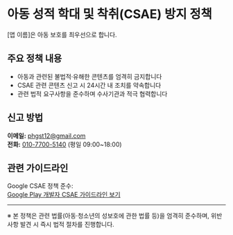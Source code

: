 # 아동 성적 학대 및 착취(CSAE) 방지 정책

[앱 이름]은 아동 보호를 최우선으로 합니다.

## 주요 정책 내용

- 아동과 관련된 불법적·유해한 콘텐츠를 엄격히 금지합니다
- CSAE 관련 콘텐츠 신고 시 24시간 내 조치를 약속합니다
- 관련 법적 요구사항을 준수하며 수사기관과 적극 협력합니다

## 신고 방법

**이메일:** [phgst12@gmail.com](mailto:phgst12@gmail.com)  
**전화:** [010-7700-5140](tel:01077005140) (평일 09:00~18:00)

## 관련 가이드라인

Google CSAE 정책 준수:  
[Google Play 개발자 CSAE 가이드라인 보기](https://support.google.com/googleplay/android-developer/answer/14747720)

---

※ 본 정책은 관련 법률(아동·청소년의 성보호에 관한 법률 등)을 엄격히 준수하며, 위반 사항 발견 시 즉시 법적 절차를 진행합니다.

